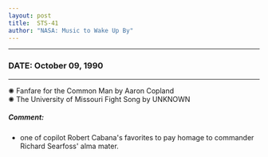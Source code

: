 ```yaml
---
layout: post
title:  STS-41
author: "NASA: Music to Wake Up By"
---
```


----
### DATE: October 09, 1990
----
✺ Fanfare for the Common Man by Aaron Copland  &nbsp;<br />✺ The University of Missouri Fight Song by UNKNOWN

##### Comment:
* one of copilot Robert Cabana's favorites
to pay homage to commander Richard Searfoss' alma mater.
